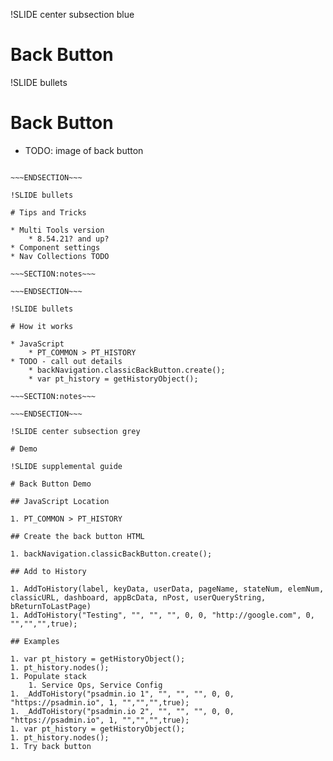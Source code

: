 !SLIDE center subsection blue

# Back Button

!SLIDE bullets

# Back Button

* TODO: image of back button

~~~SECTION:notes~~~

~~~ENDSECTION~~~

!SLIDE bullets

# Tips and Tricks

* Multi Tools version
    * 8.54.21? and up?
* Component settings
* Nav Collections TODO

~~~SECTION:notes~~~

~~~ENDSECTION~~~

!SLIDE bullets

# How it works

* JavaScript
    * PT_COMMON > PT_HISTORY
* TODO - call out details
    * backNavigation.classicBackButton.create();
    * var pt_history = getHistoryObject();

~~~SECTION:notes~~~

~~~ENDSECTION~~~

!SLIDE center subsection grey

# Demo

!SLIDE supplemental guide

# Back Button Demo

## JavaScript Location

1. PT_COMMON > PT_HISTORY

## Create the back button HTML

1. backNavigation.classicBackButton.create();

## Add to History

1. AddToHistory(label, keyData, userData, pageName, stateNum, elemNum, classicURL, dashboard, appBcData, nPost, userQueryString, bReturnToLastPage) 
1. AddToHistory("Testing", "", "", "", 0, 0, "http://google.com", 0, "","","",true);

## Examples

1. var pt_history = getHistoryObject();
1. pt_history.nodes();
1. Populate stack
    1. Service Ops, Service Config
1. _AddToHistory("psadmin.io 1", "", "", "", 0, 0, "https://psadmin.io", 1, "","","",true);
1. _AddToHistory("psadmin.io 2", "", "", "", 0, 0, "https://psadmin.io", 1, "","","",true);
1. var pt_history = getHistoryObject();
1. pt_history.nodes();
1. Try back button 
